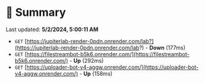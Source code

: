 # 📖 Summary
Last updated: **5/2/2024, 5:00:11 AM**

- `GET` [https://jupiterlab-render-0pdn.onrender.com/lab?](https://jupiterlab-render-0pdn.onrender.com/lab?) - **Down** (177ms)
- `GET` [https://filestreambot-b5k6.onrender.com/](https://filestreambot-b5k6.onrender.com/) - **Up** (292ms)
- `GET` [https://uploader-bot-v4-aggw.onrender.com/](https://uploader-bot-v4-aggw.onrender.com/) - **Up** (158ms)
